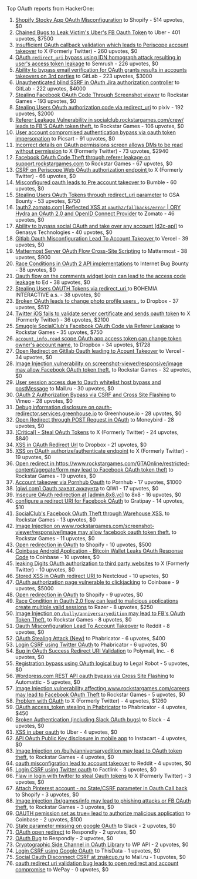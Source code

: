 Top OAuth reports from HackerOne:

1. [Shopify Stocky App OAuth Misconfiguration](https://hackerone.com/reports/740989) to Shopify - 514 upvotes, $0
2. [Chained Bugs to Leak Victim's Uber's FB Oauth Token](https://hackerone.com/reports/202781) to Uber - 401 upvotes, $7500
3. [Insufficient OAuth callback validation which leads to Periscope account takeover](https://hackerone.com/reports/110293) to X (Formerly Twitter) - 260 upvotes, $0
4. [OAuth `redirect_uri` bypass using IDN homograph attack resulting in user's access token leakage](https://hackerone.com/reports/861940) to Semrush - 226 upvotes, $0
5. [Ability to bypass email verification for OAuth grants results in accounts takeovers on 3rd parties](https://hackerone.com/reports/922456) to GitLab - 223 upvotes, $3000
6. [Unauthenticated blind SSRF in OAuth Jira authorization controller](https://hackerone.com/reports/398799) to GitLab - 222 upvotes, $4000
7. [Stealing Facebook OAuth Code Through Screenshot viewer](https://hackerone.com/reports/488269) to Rockstar Games - 193 upvotes, $0
8. [Stealing Users OAuth authorization code via redirect_uri](https://hackerone.com/reports/1861974) to pixiv - 192 upvotes, $2000
9. [Referer Leakage Vulnerability in  socialclub.rockstargames.com/crew/ leads to FB'S OAuth token theft.](https://hackerone.com/reports/787160) to Rockstar Games - 106 upvotes, $0
10. [User account compromised authentication bypass via oauth token impersonation](https://hackerone.com/reports/739321) to Picsart - 91 upvotes, $0
11. [Incorrect details on OAuth permissions screen allows DMs to be read without permission](https://hackerone.com/reports/434763) to X (Formerly Twitter) - 73 upvotes, $2940
12. [Facebook OAuth Code Theft through referer leakage on support.rockstargames.com](https://hackerone.com/reports/482743) to Rockstar Games - 67 upvotes, $0
13. [CSRF on Periscope Web OAuth authorization endpoint ](https://hackerone.com/reports/215381) to X (Formerly Twitter) - 66 upvotes, $0
14. [Misconfigured oauth leads to Pre account takeover ](https://hackerone.com/reports/1074047) to Bumble - 60 upvotes, $0
15. [Stealing Users OAuth Tokens through redirect_uri parameter](https://hackerone.com/reports/665651) to GSA Bounty - 53 upvotes, $750
16. [[auth2.zomato.com] Reflected XSS at `oauth2/fallbacks/error` | ORY Hydra an OAuth 2.0 and OpenID Connect Provider](https://hackerone.com/reports/456333) to Zomato - 46 upvotes, $0
17. [Ability to bypass social OAuth and take over any account [d2c-api]](https://hackerone.com/reports/729960) to Genasys Technologies - 40 upvotes, $0
18. [Gitlab Oauth Misconfiguration Lead To Account Takeover ](https://hackerone.com/reports/541701) to Vercel - 39 upvotes, $0
19. [Mattermost Server OAuth Flow Cross-Site Scripting](https://hackerone.com/reports/1216203) to Mattermost - 38 upvotes, $900
20. [Race Conditions in OAuth 2 API implementations](https://hackerone.com/reports/55140) to Internet Bug Bounty - 38 upvotes, $0
21. [Oauth flow on the comments widget login can lead to the access code leakage](https://hackerone.com/reports/292783) to Ed - 38 upvotes, $0
22. [Stealing Users OAUTH Tokens via redirect_uri ](https://hackerone.com/reports/405100) to BOHEMIA INTERACTIVE a.s. - 38 upvotes, $0
23. [Broken OAuth leads to change photo profile users .](https://hackerone.com/reports/642475) to Dropbox - 37 upvotes, $512
24. [Twitter iOS fails to validate server certificate and sends oauth token](https://hackerone.com/reports/168538) to X (Formerly Twitter) - 36 upvotes, $2100
25. [Smuggle SocialClub's Facebook OAuth Code via Referer Leakage](https://hackerone.com/reports/342709) to Rockstar Games - 35 upvotes, $750
26. [`account_info.read` scope OAuth app access token can change token owner's account name.](https://hackerone.com/reports/1031240) to Dropbox - 34 upvotes, $1728
27. [Open Redirect on Gitllab Oauth leading to Acount Takeover](https://hackerone.com/reports/677617) to Vercel - 34 upvotes, $0
28. [Image Injection vulnerability on screenshot-viewer/responsive/image may allow Facebook OAuth token theft.](https://hackerone.com/reports/655288) to Rockstar Games - 32 upvotes, $0
29. [User session access due to Oauth whitelist host bypass and postMessage](https://hackerone.com/reports/875938) to Mail.ru - 30 upvotes, $0
30. [OAuth 2 Authorization Bypass via CSRF and Cross Site Flashing](https://hackerone.com/reports/136582) to Vimeo - 28 upvotes, $0
31. [Debug information disclosure on oauth-redirector.services.greenhouse.io](https://hackerone.com/reports/315205) to Greenhouse.io - 28 upvotes, $0
32. [Open Redirect through POST Request in OAuth](https://hackerone.com/reports/1129761) to Moneybird - 28 upvotes, $0
33. [[Critical] - Steal OAuth Tokens](https://hackerone.com/reports/131202) to X (Formerly Twitter) - 24 upvotes, $840
34. [XSS in OAuth Redirect Url](https://hackerone.com/reports/163707) to Dropbox - 21 upvotes, $0
35. [XSS on OAuth authorize/authenticate endpoint](https://hackerone.com/reports/87040) to X (Formerly Twitter) - 19 upvotes, $0
36. [Open redirect in https://www.rockstargames.com/GTAOnline/restricted-content/agegate/form may lead to Facebook OAuth token theft](https://hackerone.com/reports/798121) to Rockstar Games - 19 upvotes, $0
37. [Account takeover via Pornhub Oauth](https://hackerone.com/reports/192648) to Pornhub - 17 upvotes, $1000
38. [[qiwi.com] Oauth захват аккаунта](https://hackerone.com/reports/159507) to QIWI - 17 upvotes, $0
39. [Insecure OAuth redirection at [admin.8x8.vc]](https://hackerone.com/reports/770548) to 8x8 - 16 upvotes, $0
40. [configure a redirect URI for Facebook OAuth](https://hackerone.com/reports/140432) to Gratipay - 14 upvotes, $10
41. [SocialClub's Facebook OAuth Theft through Warehouse XSS.](https://hackerone.com/reports/316948) to Rockstar Games - 13 upvotes, $0
42. [Image Injection on www.rockstargames.com/screenshot-viewer/responsive/image may allow facebook oauth token theft.](https://hackerone.com/reports/497655) to Rockstar Games - 11 upvotes, $0
43. [Open redirection in OAuth](https://hackerone.com/reports/55525) to Shopify - 10 upvotes, $500
44. [Coinbase Android Application - Bitcoin Wallet Leaks OAuth Response Code](https://hackerone.com/reports/5314) to Coinbase - 10 upvotes, $0
45. [leaking Digits OAuth authorization to third party websites](https://hackerone.com/reports/166942) to X (Formerly Twitter) - 10 upvotes, $0
46. [Stored XSS in OAuth redirect URI ](https://hackerone.com/reports/261138) to Nextcloud - 10 upvotes, $0
47. [OAuth authorization page vulnerable to clickjacking](https://hackerone.com/reports/65825) to Coinbase - 9 upvotes, $5000
48. [Open redirection in OAuth](https://hackerone.com/reports/405697) to Shopify - 9 upvotes, $0
49. [Race Condition in Oauth 2.0 flow can lead to malicious applications create multiple valid sessions](https://hackerone.com/reports/699112) to Razer - 8 upvotes, $250
50. [Image Injection on `/bully/anniversaryedition` may lead to FB's OAuth Token Theft.](https://hackerone.com/reports/659784) to Rockstar Games - 8 upvotes, $0
51. [Oauth Misconfiguration Lead To Account Takeover](https://hackerone.com/reports/1212374) to Reddit - 8 upvotes, $0
52. [OAuth Stealing Attack (New)](https://hackerone.com/reports/3930) to Phabricator - 6 upvotes, $400
53. [Login CSRF using Twitter OAuth](https://hackerone.com/reports/2228) to Phabricator - 6 upvotes, $0
54. [Bug in OAuth Success Redirect URI Validation](https://hackerone.com/reports/753547) to Polymail, Inc. - 6 upvotes, $0
55. [Registration bypass using OAuth logical bug](https://hackerone.com/reports/64946) to Legal Robot - 5 upvotes, $0
56. [Wordpress.com REST API oauth bypass via Cross Site Flashing](https://hackerone.com/reports/176308) to Automattic - 5 upvotes, $0
57. [Image Injection vulnerability affecting www.rockstargames.com/careers may lead to Facebook OAuth Theft](https://hackerone.com/reports/491654) to Rockstar Games - 5 upvotes, $0
58. [Problem with OAuth](https://hackerone.com/reports/46485) to X (Formerly Twitter) - 4 upvotes, $1260
59. [OAuth access_token stealing in Phabricator](https://hackerone.com/reports/3596) to Phabricator - 4 upvotes, $450
60. [Broken Authentication (including Slack OAuth bugs)](https://hackerone.com/reports/2559) to Slack - 4 upvotes, $0
61. [XSS in uber oauth](https://hackerone.com/reports/131052) to Uber - 4 upvotes, $0
62. [API OAuth Public Key disclosure in mobile app](https://hackerone.com/reports/160120) to Instacart - 4 upvotes, $0
63. [Image Injection on /bully/anniversaryedition may lead to OAuth token theft.](https://hackerone.com/reports/498358) to Rockstar Games - 4 upvotes, $0
64. [oauth misconfigration lead to account takeover](https://hackerone.com/reports/1815463) to Reddit - 4 upvotes, $0
65. [Login CSRF using Twitter oauth](https://hackerone.com/reports/13555) to Factlink - 3 upvotes, $0
66. [Flaw in login with twitter to steal Oauth tokens](https://hackerone.com/reports/44492) to X (Formerly Twitter) - 3 upvotes, $0
67. [Attach Pinterest account - no State/CSRF parameter in Oauth Call back](https://hackerone.com/reports/111218) to Shopify - 3 upvotes, $0
68. [Image injection /br/games/info may lead to phishing attacks or FB OAuth theft.](https://hackerone.com/reports/510388) to Rockstar Games - 3 upvotes, $0
69. [OAUTH pemission set as true= lead to authorize malicious application](https://hackerone.com/reports/87561) to Coinbase - 2 upvotes, $100
70. [State parameter missing on google OAuth](https://hackerone.com/reports/2688) to Slack - 2 upvotes, $0
71. [OAuth open redirect](https://hackerone.com/reports/7900) to Respondly - 2 upvotes, $0
72. [OAuth Bug](https://hackerone.com/reports/9460) to Respondly - 2 upvotes, $0
73. [Cryptographic Side Channel in OAuth Library](https://hackerone.com/reports/31168) to WP API - 2 upvotes, $0
74. [Login CSRF using Google OAuth](https://hackerone.com/reports/118737) to ThisData - 1 upvotes, $0
75. [Social Oauth Disconnect CSRF at znakcup.ru](https://hackerone.com/reports/1074869) to Mail.ru - 1 upvotes, $0
76. [oauth redirect uri validation bug leads to open redirect and account compromise](https://hackerone.com/reports/20661) to WePay - 0 upvotes, $0
